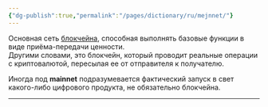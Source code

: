 ```yaml
---
{"dg-publish":true,"permalink":"/pages/dictionary/ru/mejnnet/"}
---
```



Основная сеть [блокчейна](https://hackmd.io/IzACXndyQ2mXFL98xANIZQ), способная выполнять базовые функции в виде приёма-передачи ценности.  
Другими словами, это блокчейн, который проводит реальные операции с криптовалютой, пересылая ее от отправителя к получателю.

Иногда под **mainnet** подразумевается фактический запуск в свет какого-либо цифрового продукта, не обязательно блокчейна.

---
